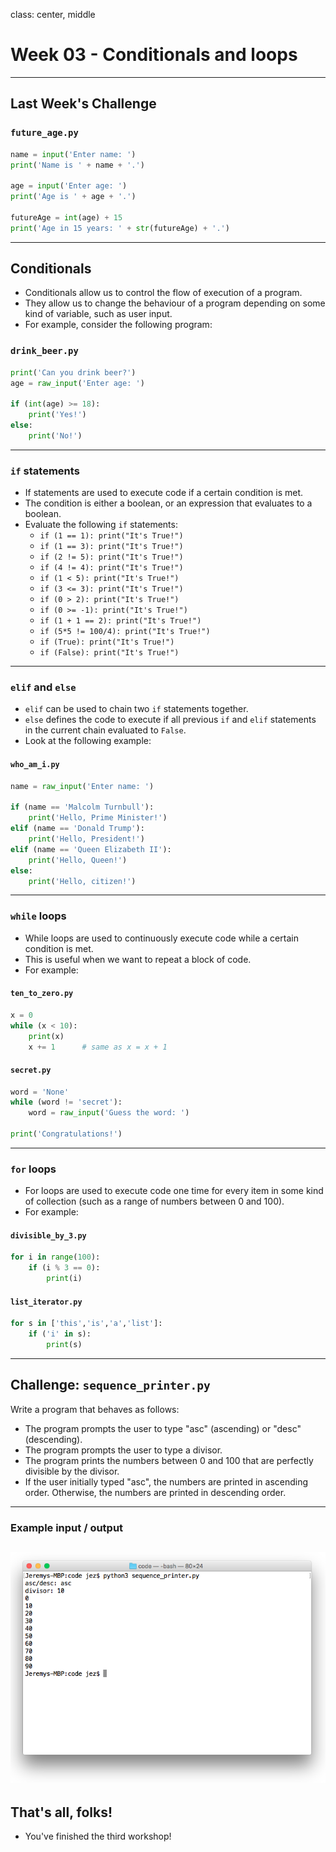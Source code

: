 class: center, middle

# Week 03 - Conditionals and loops
---

## Last Week's Challenge
### `future_age.py`
```python
name = input('Enter name: ')
print('Name is ' + name + '.')

age = input('Enter age: ')
print('Age is ' + age + '.')

futureAge = int(age) + 15
print('Age in 15 years: ' + str(futureAge) + '.')
```
---

## Conditionals
* Conditionals allow us to control the flow of execution of a program.
* They allow us to change the behaviour of a program depending on some kind of variable, such as user input.
* For example, consider the following program:

### `drink_beer.py`
```python
print('Can you drink beer?')
age = raw_input('Enter age: ')

if (int(age) >= 18):
    print('Yes!')
else:
    print('No!')
```

---

### `if` statements
* If statements are used to execute code if a certain condition is met. 
* The condition is either a boolean, or an expression that evaluates to a boolean.
* Evaluate the following `if` statements:
    - `if (1 == 1): print("It's True!")`
    - `if (1 == 3): print("It's True!")`
    - `if (2 != 5): print("It's True!")`
    - `if (4 != 4): print("It's True!")`
    - `if (1 < 5): print("It's True!")`
    - `if (3 <= 3): print("It's True!")`
    - `if (0 > 2): print("It's True!")`
    - `if (0 >= -1): print("It's True!")`
    - `if (1 + 1 == 2): print("It's True!")`
    - `if (5*5 != 100/4): print("It's True!")`
    - `if (True): print("It's True!")`
    - `if (False): print("It's True!")`
---

### `elif` and `else`
* `elif` can be used to chain two `if` statements together.
* `else` defines the code to execute if all previous `if` and `elif` statements in the current chain evaluated to `False`.
* Look at the following example:

#### `who_am_i.py`
```python 
name = raw_input('Enter name: ')

if (name == 'Malcolm Turnbull'):
    print('Hello, Prime Minister!')
elif (name == 'Donald Trump'):
    print('Hello, President!')
elif (name == 'Queen Elizabeth II'):
    print('Hello, Queen!')
else:
    print('Hello, citizen!')
```
---

### `while` loops
* While loops are used to continuously execute code while a certain condition is met.
* This is useful when we want to repeat a block of code.
* For example:

#### `ten_to_zero.py`
```python
x = 0
while (x < 10):
    print(x)
    x += 1      # same as x = x + 1
```

#### `secret.py`
```python
word = 'None'
while (word != 'secret'):
    word = raw_input('Guess the word: ')

print('Congratulations!')
```
---

### `for` loops
* For loops are used to execute code one time for every item in some kind of collection (such as a range of numbers between 0 and 100).
* For example:

#### `divisible_by_3.py`
```python
for i in range(100):
    if (i % 3 == 0):
        print(i)
```

#### `list_iterator.py`
```python
for s in ['this','is','a','list']:
    if ('i' in s):
        print(s)
```
---

## Challenge: `sequence_printer.py`
Write a program that behaves as follows:
* The program prompts the user to type "asc" (ascending) or "desc" (descending).
* The program prompts the user to type a divisor.
* The program prints the numbers between 0 and 100 that are perfectly divisible by the divisor.
* If the user initially typed "asc", the numbers are printed in ascending order. Otherwise, the numbers are printed in descending order.

---
### Example input / output
![:scale 90%](images/challenge.png)
---

## That's all, folks!
* You've finished the third workshop!
